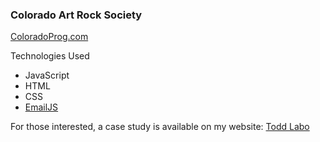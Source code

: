 ﻿### Colorado Art Rock Society 


[ColoradoProg.com](https://www.coloradoprog.com/)

 Technologies Used
 - JavaScript
 - HTML
 - CSS
 - [EmailJS](https://www.emailjs.com/)

For those interested, a case study is available on my website:
[Todd Labo](https://dreamlabo.github.io/portfolio/cars-ui-case-study.html)



